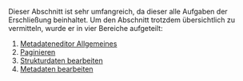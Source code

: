 Dieser Abschnitt ist sehr umfangreich, da dieser alle Aufgaben der Erschließung beinhaltet. Um den Abschnitt trotzdem übersichtlich zu vermitteln, wurde er in vier Bereiche aufgeteilt:

1. [Metadateneditor Allgemeines](https://github.com/kitodo/kitodo-production/wiki/Metadateneditor---Allgemeines)
1. [Paginieren](https://github.com/kitodo/kitodo-production/wiki/Paginieren)
1. [Strukturdaten bearbeiten](https://github.com/kitodo/kitodo-production/wiki/Strukturdaten-bearbeiten)
1. [Metadaten bearbeiten](https://github.com/kitodo/kitodo-production/wiki/Metadaten-bearbeiten)